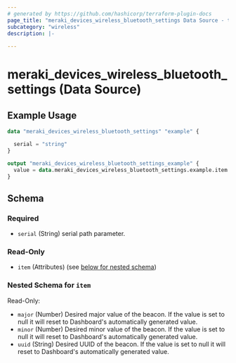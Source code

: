 ```yaml
---
# generated by https://github.com/hashicorp/terraform-plugin-docs
page_title: "meraki_devices_wireless_bluetooth_settings Data Source - terraform-provider-meraki"
subcategory: "wireless"
description: |-
  
---
```


# meraki_devices_wireless_bluetooth_settings (Data Source)



## Example Usage

```terraform
data "meraki_devices_wireless_bluetooth_settings" "example" {

  serial = "string"
}

output "meraki_devices_wireless_bluetooth_settings_example" {
  value = data.meraki_devices_wireless_bluetooth_settings.example.item
}
```

<!-- schema generated by tfplugindocs -->
## Schema

### Required

- `serial` (String) serial path parameter.

### Read-Only

- `item` (Attributes) (see [below for nested schema](#nestedatt--item))

<a id="nestedatt--item"></a>
### Nested Schema for `item`

Read-Only:

- `major` (Number) Desired major value of the beacon. If the value is set to null it will reset to Dashboard's automatically generated value.
- `minor` (Number) Desired minor value of the beacon. If the value is set to null it will reset to Dashboard's automatically generated value.
- `uuid` (String) Desired UUID of the beacon. If the value is set to null it will reset to Dashboard's automatically generated value.
